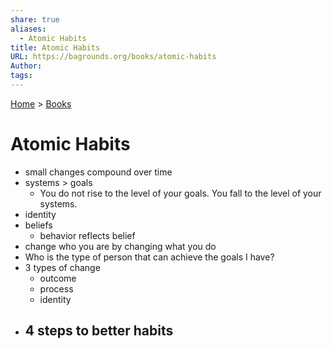 ```yaml
---
share: true
aliases:
  - Atomic Habits
title: Atomic Habits
URL: https://bagrounds.org/books/atomic-habits
Author: 
tags: 
---
```

[Home](../index.md) > [Books](./index.md)  
# Atomic Habits  
- small changes compound over time  
- systems > goals  
  - You do not rise to the level of your goals. You fall to the level of your systems.  
- identity  
- beliefs  
  - behavior reflects belief  
- change who you are by changing what you do  
- Who is the type of person that can achieve the goals I have?  
- 3 types of change  
  - outcome  
  - process  
  - identity  
- 4 steps to better habits  
  -   
